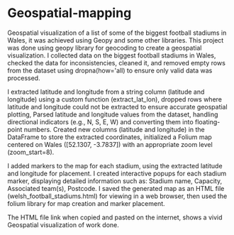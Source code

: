 # Geospatial-mapping
Geospatial visualization of a list of some of the biggest football stadiums in Wales, it was achieved using Geopy and some other libraries.
This project was done using geopy library for geocoding  to create a geospatial visualization. I collected data on the biggest football stadiums in Wales, checked the data for inconsistencies, cleaned it, and removed empty rows from the dataset using dropna(how='all) to ensure only valid data was processed.

I extracted latitude and longitude from a string column (latitude and longitude) using a custom function (extract_lat_lon), dropped rows where latitude and longitude could not be extracted to ensure accurate geospatial plotting, Parsed latitude and longitude values from the dataset, handling directional indicators (e.g., N, S, E, W) and converting them into floating-point numbers.
Created new columns (latitude and longitude) in the DataFrame to store the extracted coordinates, initialized a Folium map centered on Wales ([52.1307, -3.7837]) with an appropriate zoom level (zoom_start=8).

I added markers to the map for each stadium, using the extracted latitude and longitude for placement. I created interactive popups for each stadium marker, displaying detailed information such as: Stadium name, Capacity, Associated team(s), Postcode. I saved the generated map as an HTML file (welsh_football_stadiums.html) for viewing in a web browser, then used the folium library for map creation and marker placement.

The HTML file link when copied and pasted on the internet, shows a vivid Geospatial visualization of work done.
